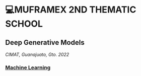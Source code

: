 # 💻MUFRAMEX 2ND THEMATIC SCHOOL
## Deep Generative Models
_CIMAT, Guanajuato, Gto. 2022_


### [Machine Learning](https://github.com/saracarolina12/IA_School/blob/master/MUFRAMEX/MachineLearning/Introduction_ML.md)